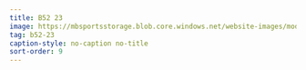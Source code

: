 ```yaml
---
title: B52 23
image: https://mbsportsstorage.blob.core.windows.net/website-images/model-gallery/2018/b23/2018-b23-09.jpg
tag: b52-23
caption-style: no-caption no-title
sort-order: 9
---
```

